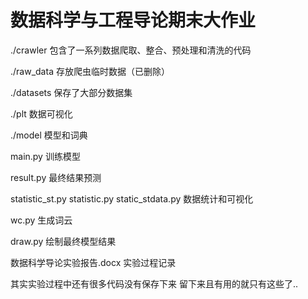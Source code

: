 # 数据科学与工程导论期末大作业

./crawler 包含了一系列数据爬取、整合、预处理和清洗的代码

./raw_data 存放爬虫临时数据（已删除）

./datasets 保存了大部分数据集

./plt 数据可视化

./model 模型和词典

main.py 训练模型

result.py 最终结果预测

statistic_st.py statistic.py static_stdata.py 数据统计和可视化

wc.py 生成词云

draw.py 绘制最终模型结果

数据科学导论实验报告.docx 实验过程记录

其实实验过程中还有很多代码没有保存下来 留下来且有用的就只有这些了..

